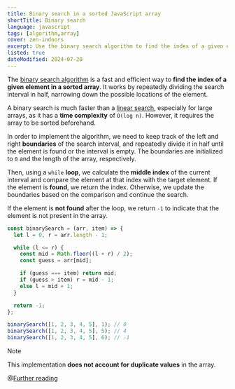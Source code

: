 ```yaml
---
title: Binary search in a sorted JavaScript array
shortTitle: Binary search
language: javascript
tags: [algorithm,array]
cover: zen-indoors
excerpt: Use the binary search algorithm to find the index of a given element in a sorted array.
listed: true
dateModified: 2024-07-20
---
```


The [binary search algorithm](https://en.wikipedia.org/wiki/Binary_search) is a fast and efficient way to **find the index of a given element in a sorted array**. It works by repeatedly dividing the search interval in half, narrowing down the possible locations of the element.

A binary search is much faster than a [linear search](/js/s/linear-search), especially for large arrays, as it has a **time complexity** of `O(log n)`. However, it requires the array to be sorted beforehand.

In order to implement the algorithm, we need to keep track of the left and right **boundaries** of the search interval, and repeatedly divide it in half until the element is found or the interval is empty. The boundaries are initialized to `0` and the length of the array, respectively.

Then, using a `while` **loop**, we calculate the **middle index** of the current interval and compare the element at that index with the target element. If the element is **found**, we return the index. Otherwise, we update the boundaries based on the comparison and continue the search.

If the element is **not found** after the loop, we return `-1` to indicate that the element is not present in the array.

```js
const binarySearch = (arr, item) => {
  let l = 0, r = arr.length - 1;

  while (l <= r) {
    const mid = Math.floor((l + r) / 2);
    const guess = arr[mid];

    if (guess === item) return mid;
    if (guess > item) r = mid - 1;
    else l = mid + 1;
  }

  return -1;
};

binarySearch([1, 2, 3, 4, 5], 1); // 0
binarySearch([1, 2, 3, 4, 5], 5); // 4
binarySearch([1, 2, 3, 4, 5], 6); // -1
```

> [!NOTE]
>
> This implementation **does not account for duplicate values** in the array.

@[Further reading](/js/s/binary-search-insert-index-sorted-number-array)
